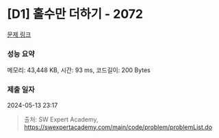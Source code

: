 # [D1] 홀수만 더하기 - 2072 

[문제 링크](https://swexpertacademy.com/main/code/problem/problemDetail.do?contestProbId=AV5QSEhaA5sDFAUq) 

### 성능 요약

메모리: 43,448 KB, 시간: 93 ms, 코드길이: 200 Bytes

### 제출 일자

2024-05-13 23:17



> 출처: SW Expert Academy, https://swexpertacademy.com/main/code/problem/problemList.do